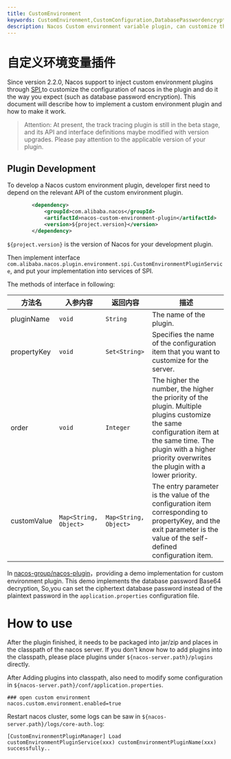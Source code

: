 ```yaml
---
title: CustomEnvironment
keywords: CustomEnvironment,CustomConfiguration,DatabasePasswordencryption
description: Nacos Custom environment variable plugin, can customize the extension server configuration and other functions, such as database password encryption.
---
```


# 自定义环境变量插件

Since version 2.2.0, Nacos support to inject custom environment plugins through [SPI](https://docs.oracle.com/javase/tutorial/sound/SPI-intro.html),to customize the configuration of nacos in the plugin and do it the way you expect (such as database password encryption).
This document will describe how to implement a custom environment plugin and how to make it work.
> Attention:
> At present, the track tracing plugin is still in the beta stage, and its API and interface definitions maybe modified with version upgrades. Please pay attention to the applicable version of your plugin.

## Plugin Development

To develop a Nacos custom environment plugin, developer first need to depend on the relevant API of the custom environment plugin.

```xml
        <dependency>
            <groupId>com.alibaba.nacos</groupId>
            <artifactId>nacos-custom-environment-plugin</artifactId>
            <version>${project.version}</version>
        </dependency>
```

`${project.version}` is the version of Nacos for your development plugin.

Then implement interface `com.alibaba.nacos.plugin.environment.spi.CustomEnvironmentPluginService`, and put your implementation into services of SPI.

The methods of interface in following:

| 方法名         | 入参内容                  | 返回内容                  | 描述                                                                                                                                                                                                                    |
|-------------|-----------------------|-----------------------|-----------------------------------------------------------------------------------------------------------------------------------------------------------------------------------------------------------------------|
| pluginName  | `void`                | `String`              | The name of the plugin.                                                                                                                                                                                               |
| propertyKey | `void`                | `Set<String>`         | Specifies the name of the configuration item that you want to customize for the server.                                                                                                                               |
| order       | `void`                | `Integer`             | The higher the number, the higher the priority of the plugin. Multiple plugins customize the same configuration item at the same time. The plugin with a higher priority overwrites the plugin with a lower priority. |
| customValue | `Map<String, Object>` | `Map<String, Object>` | The entry parameter is the value of the configuration item corresponding to propertyKey, and the exit parameter is the value of the self-defined configuration item.                                                  |

In [nacos-group/nacos-plugin](https://github.com/nacos-group/nacos-plugin)，providing a demo implementation for custom environment plugin. This demo implements the database password Base64 decryption,
So,you can set the ciphertext database password instead of the plaintext password in the `application.properties` configuration file.

# How to use
After the plugin finished, it needs to be packaged into jar/zip and places in the classpath of the nacos server. If you don't know how to add plugins into the classpath, please place plugins under `${nacos-server.path}/plugins` directly.

After Adding plugins into classpath, also need to modify some configuration in `${nacos-server.path}/conf/application.properties`.

```properties
### open custom environment
nacos.custom.environment.enabled=true
```

Restart nacos cluster, some logs can be saw in `${nacos-server.path}/logs/core-auth.log`:

```text
[CustomEnvironmentPluginManager] Load customEnvironmentPluginService(xxx) customEnvironmentPluginName(xxx) successfully..
```
